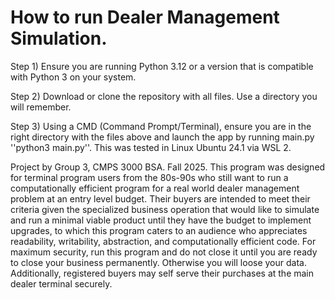 # How to run Dealer Management Simulation.

Step 1) Ensure you are running Python 3.12 or a version  that is compatible with Python 3 on your system.

Step 2) Download or clone the repository with all files. Use a directory you will remember.

Step 3) Using a CMD (Command Prompt/Terminal), ensure you are in the right directory with the files above and launch the app 
by running main.py ''python3 main.py''. This was tested in Linux Ubuntu 24.1 via WSL 2.

Project by Group 3, CMPS 3000 BSA. Fall 2025. 
This program was designed for terminal program users from the 80s-90s who still want to run a 
computationally efficient program for a real world dealer management problem at an entry level budget.
Their buyers are intended to meet their criteria given the specialized business operation that would like to simulate and run a minimal viable product
until they have the budget to implement upgrades, to which this program caters to an audience who appreciates readability, writability, abstraction, and computationally efficient code.
For maximum security, run this program and do not close it until you are ready to close your business permanently. Otherwise you will loose your data. Additionally, registered buyers may self serve their purchases at the main dealer terminal securely.

